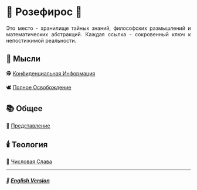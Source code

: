 # 🌹 Розефирос 🌹
<p align="justify">Это место - хранилище тайных знаний, философских размышлений и математических абстракций. Каждая ссылка - сокровенный ключ к непостижимой реальности.</p>

## 💭 Мысли
🕵️ [Конфиденциальная Информация](confidential.md)

🕊️ [Полное Освобождение](liberation.md)
## 📚 Общее
🥀 [Представление](introduction-2.md)
## 🕯️ Теология
🧮 [Числовая Слава](numericalglory-2.md)

***

##### 🗽 [English Version](index.md)
